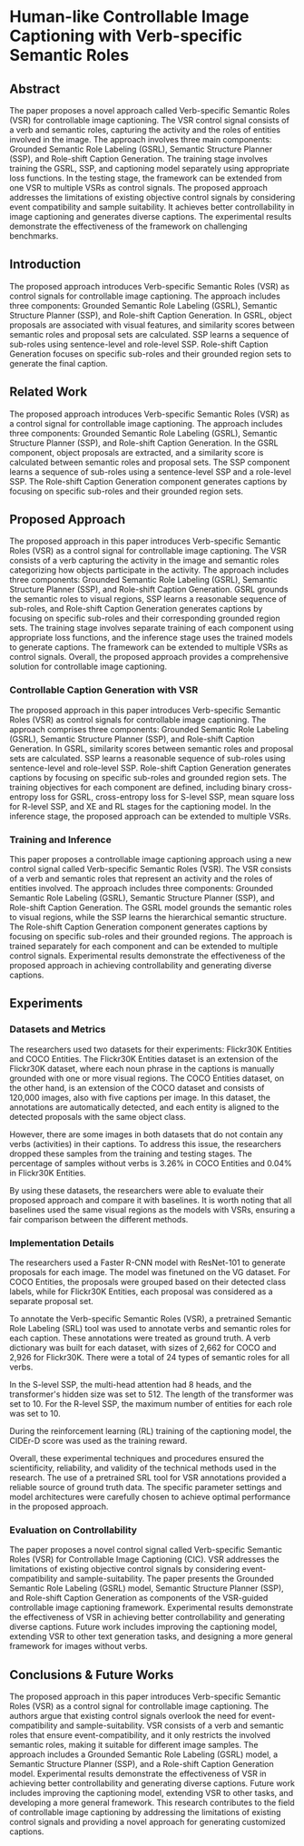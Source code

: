 # Human-like Controllable Image Captioning with Verb-specific Semantic Roles

## Abstract

The paper proposes a novel approach called Verb-specific Semantic Roles (VSR) for controllable image captioning. The VSR control signal consists of a verb and semantic roles, capturing the activity and the roles of entities involved in the image. The approach involves three main components: Grounded Semantic Role Labeling (GSRL), Semantic Structure Planner (SSP), and Role-shift Caption Generation. The training stage involves training the GSRL, SSP, and captioning model separately using appropriate loss functions. In the testing stage, the framework can be extended from one VSR to multiple VSRs as control signals. The proposed approach addresses the limitations of existing objective control signals by considering event compatibility and sample suitability. It achieves better controllability in image captioning and generates diverse captions. The experimental results demonstrate the effectiveness of the framework on challenging benchmarks.

## Introduction

The proposed approach introduces Verb-specific Semantic Roles (VSR) as control signals for controllable image captioning. The approach includes three components: Grounded Semantic Role Labeling (GSRL), Semantic Structure Planner (SSP), and Role-shift Caption Generation. In GSRL, object proposals are associated with visual features, and similarity scores between semantic roles and proposal sets are calculated. SSP learns a sequence of sub-roles using sentence-level and role-level SSP. Role-shift Caption Generation focuses on specific sub-roles and their grounded region sets to generate the final caption.

## Related Work

The proposed approach introduces Verb-specific Semantic Roles (VSR) as a control signal for controllable image captioning. The approach includes three components: Grounded Semantic Role Labeling (GSRL), Semantic Structure Planner (SSP), and Role-shift Caption Generation. In the GSRL component, object proposals are extracted, and a similarity score is calculated between semantic roles and proposal sets. The SSP component learns a sequence of sub-roles using a sentence-level SSP and a role-level SSP. The Role-shift Caption Generation component generates captions by focusing on specific sub-roles and their grounded region sets. 

## Proposed Approach

The proposed approach in this paper introduces Verb-specific Semantic Roles (VSR) as a control signal for controllable image captioning. The VSR consists of a verb capturing the activity in the image and semantic roles categorizing how objects participate in the activity. The approach includes three components: Grounded Semantic Role Labeling (GSRL), Semantic Structure Planner (SSP), and Role-shift Caption Generation. GSRL grounds the semantic roles to visual regions, SSP learns a reasonable sequence of sub-roles, and Role-shift Caption Generation generates captions by focusing on specific sub-roles and their corresponding grounded region sets. The training stage involves separate training of each component using appropriate loss functions, and the inference stage uses the trained models to generate captions. The framework can be extended to multiple VSRs as control signals. Overall, the proposed approach provides a comprehensive solution for controllable image captioning.

### Controllable Caption Generation with VSR

The proposed approach in this paper introduces Verb-specific Semantic Roles (VSR) as control signals for controllable image captioning. The approach comprises three components: Grounded Semantic Role Labeling (GSRL), Semantic Structure Planner (SSP), and Role-shift Caption Generation. In GSRL, similarity scores between semantic roles and proposal sets are calculated. SSP learns a reasonable sequence of sub-roles using sentence-level and role-level SSP. Role-shift Caption Generation generates captions by focusing on specific sub-roles and grounded region sets. The training objectives for each component are defined, including binary cross-entropy loss for GSRL, cross-entropy loss for S-level SSP, mean square loss for R-level SSP, and XE and RL stages for the captioning model. In the inference stage, the proposed approach can be extended to multiple VSRs.

### Training and Inference

This paper proposes a controllable image captioning approach using a new control signal called Verb-specific Semantic Roles (VSR). The VSR consists of a verb and semantic roles that represent an activity and the roles of entities involved. The approach includes three components: Grounded Semantic Role Labeling (GSRL), Semantic Structure Planner (SSP), and Role-shift Caption Generation. The GSRL model grounds the semantic roles to visual regions, while the SSP learns the hierarchical semantic structure. The Role-shift Caption Generation component generates captions by focusing on specific sub-roles and their grounded regions. The approach is trained separately for each component and can be extended to multiple control signals. Experimental results demonstrate the effectiveness of the proposed approach in achieving controllability and generating diverse captions.

## Experiments

### Datasets and Metrics

The researchers used two datasets for their experiments: Flickr30K Entities and COCO Entities. The Flickr30K Entities dataset is an extension of the Flickr30K dataset, where each noun phrase in the captions is manually grounded with one or more visual regions. The COCO Entities dataset, on the other hand, is an extension of the COCO dataset and consists of 120,000 images, also with five captions per image. In this dataset, the annotations are automatically detected, and each entity is aligned to the detected proposals with the same object class.

However, there are some images in both datasets that do not contain any verbs (activities) in their captions. To address this issue, the researchers dropped these samples from the training and testing stages. The percentage of samples without verbs is 3.26% in COCO Entities and 0.04% in Flickr30K Entities.

By using these datasets, the researchers were able to evaluate their proposed approach and compare it with baselines. It is worth noting that all baselines used the same visual regions as the models with VSRs, ensuring a fair comparison between the different methods.

### Implementation Details

The researchers used a Faster R-CNN model with ResNet-101 to generate proposals for each image. The model was finetuned on the VG dataset. For COCO Entities, the proposals were grouped based on their detected class labels, while for Flickr30K Entities, each proposal was considered as a separate proposal set.

To annotate the Verb-specific Semantic Roles (VSR), a pretrained Semantic Role Labeling (SRL) tool was used to annotate verbs and semantic roles for each caption. These annotations were treated as ground truth. A verb dictionary was built for each dataset, with sizes of 2,662 for COCO and 2,926 for Flickr30K. There were a total of 24 types of semantic roles for all verbs.

In the S-level SSP, the multi-head attention had 8 heads, and the transformer's hidden size was set to 512. The length of the transformer was set to 10. For the R-level SSP, the maximum number of entities for each role was set to 10.

During the reinforcement learning (RL) training of the captioning model, the CIDEr-D score was used as the training reward.

Overall, these experimental techniques and procedures ensured the scientificity, reliability, and validity of the technical methods used in the research. The use of a pretrained SRL tool for VSR annotations provided a reliable source of ground truth data. The specific parameter settings and model architectures were carefully chosen to achieve optimal performance in the proposed approach.

### Evaluation on Controllability

The paper proposes a novel control signal called Verb-specific Semantic Roles (VSR) for Controllable Image Captioning (CIC). VSR addresses the limitations of existing objective control signals by considering event-compatibility and sample-suitability. The paper presents the Grounded Semantic Role Labeling (GSRL) model, Semantic Structure Planner (SSP), and Role-shift Caption Generation as components of the VSR-guided controllable image captioning framework. Experimental results demonstrate the effectiveness of VSR in achieving better controllability and generating diverse captions. Future work includes improving the captioning model, extending VSR to other text generation tasks, and designing a more general framework for images without verbs.

## Conclusions & Future Works

The proposed approach in this paper introduces Verb-specific Semantic Roles (VSR) as a control signal for controllable image captioning. The authors argue that existing control signals overlook the need for event-compatibility and sample-suitability. VSR consists of a verb and semantic roles that ensure event-compatibility, and it only restricts the involved semantic roles, making it suitable for different image samples. The approach includes a Grounded Semantic Role Labeling (GSRL) model, a Semantic Structure Planner (SSP), and a Role-shift Caption Generation model. Experimental results demonstrate the effectiveness of VSR in achieving better controllability and generating diverse captions. Future work includes improving the captioning model, extending VSR to other tasks, and developing a more general framework. This research contributes to the field of controllable image captioning by addressing the limitations of existing control signals and providing a novel approach for generating customized captions.